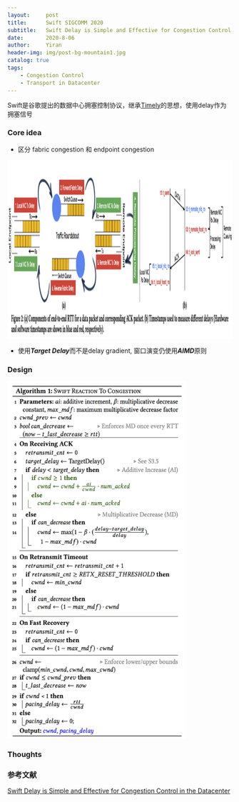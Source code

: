 ```yaml
---
layout:     post
title:      Swift SIGCOMM 2020
subtitle:   Swift Delay is Simple and Effective for Congestion Control in the Datacenter
date:       2020-8-06
author:     Yiran
header-img: img/post-bg-mountain1.jpg
catalog: true
tags:
    - Congestion Control
    - Transport in Datacenter
---
```





Swift是谷歌提出的数据中心拥塞控制协议，继承[Timely](https://yi-ran.github.io/2019/03/27/Timely-NSDI-2015/)的思想，使用delay作为拥塞信号


### Core idea

- 区分 fabric congestion 和 endpoint congestion

<img width="700" height="400" src="/img/post-swift-1.png"/>


- 使用***Target Delay***而不是delay gradient, 窗口演变仍使用***AIMD***原则


### Design


<img width="400" height="800" src="/img/post-swift-2.png"/>
  

### Thoughts




### 参考文献

[Swift Delay is Simple and Effective for Congestion Control in the Datacenter](https://dl.acm.org/doi/pdf/10.1145/3387514.3406591)





